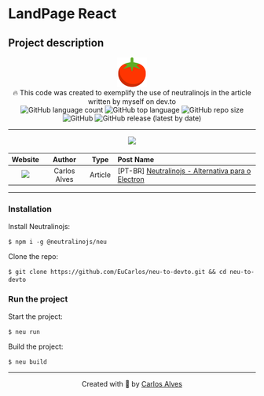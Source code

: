 # LandPage React
## Project description

<p align="center">
<img src="./resources/icons/medium.png" width="60px"><br>
🔥 This code was created to exemplify the use of neutralinojs in the article written by myself on dev.to <br>
<img alt="GitHub language count" src="https://img.shields.io/github/languages/count/EuCarlos/neu-to-devto?style=flat-square">
<img alt="GitHub top language" src="https://img.shields.io/github/languages/top/EuCarlos/neu-to-devto?color=orange&style=flat-square">
<img alt="GitHub repo size" src="https://img.shields.io/github/repo-size/EuCarlos/neu-to-devto?color=yellow&style=flat-square">
<img alt="GitHub" src="https://img.shields.io/github/license/EuCarlos/neu-to-devto?style=flat-square">
<img alt="GitHub release (latest by date)" src="https://img.shields.io/github/v/release/EuCarlos/neu-to-devto?style=flat-square">
</p>
<hr>

<p align="center">
<img src="https://res.cloudinary.com/practicaldev/image/fetch/s--UJuQndXW--/c_imagga_scale,f_auto,fl_progressive,h_420,q_auto,w_1000/https://dev-to-uploads.s3.amazonaws.com/uploads/articles/brezyilhjkccaddkzt9t.png" width="800" />
</p>


| Website | Author | Type | Post Name |
| :-----: | :----: | :--: |:---- |
| <img src="https://img.shields.io/badge/dev.to-0A0A0A?style=for-the-badge&logo=devdotto&logoColor=white"/> | Carlos Alves | Article | [PT-BR] [Neutralinojs - Alternativa para o Electron](https://dev.to/eucarlos/neutralinojs-alternativa-para-o-electron-41g4) |

___
### Installation
Install Neutralinojs:

    $ npm i -g @neutralinojs/neu

Clone the repo:

    $ git clone https://github.com/EuCarlos/neu-to-devto.git && cd neu-to-devto

### Run the project

Start the project:

    $ neu run

Build the project:

    $ neu build
___
<p align="center">
Created with 💜 by <a href="https://github.com/eucarlos/">Carlos Alves</a>
</p>